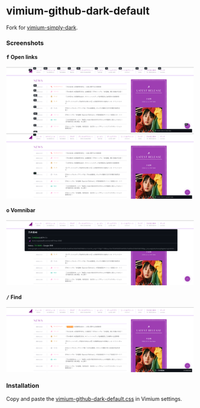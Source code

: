 # vimium-github-dark-default

Fork for [vimium-simply-dark](https://github.com/ysjn/vimium-simply-dark).

### Screenshots

#### <kbd>f</kbd> Open links

<img src="./captures/openLink1.png" width="725" />
<img src="./captures/openLink2.png" width="725" />

#### <kbd>o</kbd> Vomnibar

<img src="./captures/vomnibar.png" width="725" />

#### <kbd>/</kbd> Find

<img src="./captures/find.png" width="725" />

### Installation

Copy and paste the [vimium-github-dark-default.css](https://github.com/three4c/vimium-github-dark-default/blob/main/vimium-github-dark-default.css) in Vimium settings.

